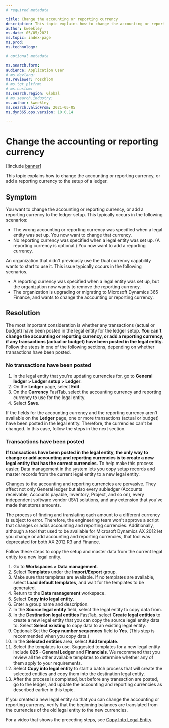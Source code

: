 ```yaml
---
# required metadata

title: Change the accounting or reporting currency 
description: This topic explains how to change the accounting or reporting currency, or add a reporting currency to the setup of a ledger.
author: kweekley
ms.date: 05/05/2021
ms.topic: index-page
ms.prod: 
ms.technology: 

# optional metadata

ms.search.form: 
audience: Application User
# ms.devlang: 
ms.reviewer: roschlom
# ms.tgt_pltfrm: 
# ms.custom: 
ms.search.region: Global 
# ms.search.industry: 
ms.author: kweekley
ms.search.validFrom: 2021-05-05
ms.dyn365.ops.version: 10.0.14

---
```


# Change the accounting or reporting currency

[!include [banner](../includes/banner.md)]

This topic explains how to change the accounting or reporting currency, or add a reporting currency to the setup of a ledger.

## Symptom

You want to change the accounting or reporting currency, or add a reporting currency to the ledger setup. This typically occurs in the following scenarios:

- The wrong accounting or reporting currency was specified when a legal entity was set up. You now want to change that currency.
- No reporting currency was specified when a legal entity was set up. (A reporting currency is optional.) You now want to add a reporting currency.

An organization that didn't previously use the Dual currency capability wants to start to use it. This issue typically occurs in the following scenarios.

- A reporting currency was specified when a legal entity was set up, but the organization now wants to remove the reporting currency.
- The organization is upgrading or migrating to Microsoft Dynamics 365 Finance, and wants to change the accounting or reporting currency.

## Resolution

The most important consideration is whether any transactions (actual or budget) have been posted in the legal entity for the ledger setup. **You can't change the accounting or reporting currency, or add a reporting currency, if any transactions (actual or budget) have been posted in the legal entity.** Follow the steps in one of the following sections, depending on whether transactions have been posted.

### No transactions have been posted

1. In the legal entity that you're updating currencies for, go to **General ledger \> Ledger setup \> Ledger**.
2. On the **Ledger** page, select **Edit**.
3. On the **Currency** FastTab, select the accounting currency and reporting currency to use for the legal entity.
4. Select **Save**.

If the fields for the accounting currency and the reporting currency aren't available on the **Ledger** page, one or more transactions (actual or budget) have been posted in the legal entity. Therefore, the currencies can't be changed. In this case, follow the steps in the next section.

### Transactions have been posted

**If transactions have been posted in the legal entity, the only way to change or add accounting and reporting currencies is to create a new legal entity that has the correct currencies.** To help make this process easier, Data management in the system lets you copy setup records and master records from the current legal entity to a new legal entity.

Changes to the accounting and reporting currencies are pervasive. They affect not only General ledger but also every subledger (Accounts receivable, Accounts payable, Inventory, Project, and so on), every independent software vendor (ISV) solutions, and any extension that you've made that stores amounts.

The process of finding and translating each amount to a different currency is subject to error. Therefore, the engineering team won't approve a script that changes or adds accounting and reporting currencies. Additionally, although a tool that used to be available for Microsoft Dynamics AX 2012 let you change or add accounting and reporting currencies, that tool was deprecated for both AX 2012 R3 and Finance.

Follow these steps to copy the setup and master data from the current legal entity to a new legal entity.

1. Go to **Workspaces \> Data management**.
2. Select **Templates** under the **Import/Export** group.
3. Make sure that templates are available. If no templates are available, select **Load default templates**, and wait for the templates to be generated.
4. Return to the **Data management** workspace.
5. Select **Copy into legal entity**.
6. Enter a group name and description.
7. In the **Source legal entity** field, select the legal entity to copy data from.
8. In the **Destination legal entities** FastTab, select **Create legal entities** to create a new legal entity that you can copy the source legal entity data to. Select **Select existing** to copy data to an existing legal entity.
9. Optional: Set the **Copy number sequences** field to **Yes**. (This step is recommended when you copy data.)
10. In the **Selected entities** area, select **Add template**.
11. Select the templates to use. Suggested templates for a new legal entity include **025 - General Ledger** and **Financials**. We recommend that you review all the other available templates to determine whether any of them apply to your requirements.
12. Select **Copy into legal entity** to start a batch process that will create the selected entities and copy them into the destination legal entity.
13. After the process is completed, but before any transaction are posted, go to the ledger, and update the accounting and reporting currencies as described earlier in this topic.

If you created a new legal entity so that you can change the accounting or reporting currency, verify that the beginning balances are translated from the currencies of the old legal entity to the new currencies.

For a video that shows the preceding steps, see [Copy Into Legal Entity](https://community.dynamics.com/365/b/techtalks/posts/copy-into-legal-entity-october-24-2017).
